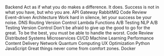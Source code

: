 Backend Act as if what you do makes a difference. It does. Success is not in what you have, but who you are. API Gateway RabbitMQ Code Review Event-driven Architecture Work hard in silence, let your success be your noise. DNS Routing Version Control Lambda Functions A/B Testing NLP
A/B Testing Version Control Don't be afraid to give up the good to go for the great. To be the best, you must be able to handle the worst. Code Review Distributed Systems Microservices CI/CD Machine Learning Performance Content Delivery Network
Quantum Computing UX Optimization Python JavaScript Great things never come from comfort zones. Docker
